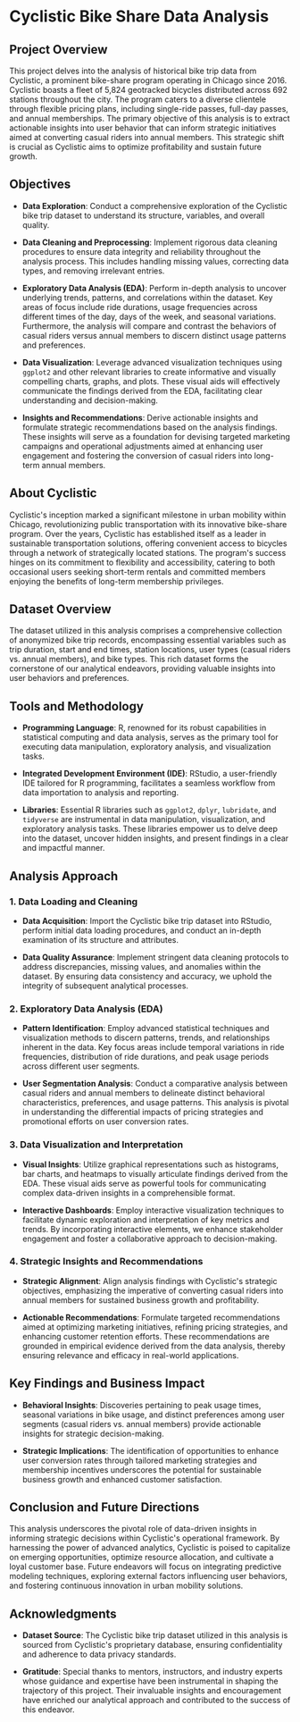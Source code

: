 # Cyclistic Bike Share Data Analysis

## Project Overview

This project delves into the analysis of historical bike trip data from Cyclistic, a prominent bike-share program operating in Chicago since 2016. Cyclistic boasts a fleet of 5,824 geotracked bicycles distributed across 692 stations throughout the city. The program caters to a diverse clientele through flexible pricing plans, including single-ride passes, full-day passes, and annual memberships. The primary objective of this analysis is to extract actionable insights into user behavior that can inform strategic initiatives aimed at converting casual riders into annual members. This strategic shift is crucial as Cyclistic aims to optimize profitability and sustain future growth.

## Objectives

- **Data Exploration**: Conduct a comprehensive exploration of the Cyclistic bike trip dataset to understand its structure, variables, and overall quality.
  
- **Data Cleaning and Preprocessing**: Implement rigorous data cleaning procedures to ensure data integrity and reliability throughout the analysis process. This includes handling missing values, correcting data types, and removing irrelevant entries.
  
- **Exploratory Data Analysis (EDA)**: Perform in-depth analysis to uncover underlying trends, patterns, and correlations within the dataset. Key areas of focus include ride durations, usage frequencies across different times of the day, days of the week, and seasonal variations. Furthermore, the analysis will compare and contrast the behaviors of casual riders versus annual members to discern distinct usage patterns and preferences.

- **Data Visualization**: Leverage advanced visualization techniques using `ggplot2` and other relevant libraries to create informative and visually compelling charts, graphs, and plots. These visual aids will effectively communicate the findings derived from the EDA, facilitating clear understanding and decision-making.

- **Insights and Recommendations**: Derive actionable insights and formulate strategic recommendations based on the analysis findings. These insights will serve as a foundation for devising targeted marketing campaigns and operational adjustments aimed at enhancing user engagement and fostering the conversion of casual riders into long-term annual members.

## About Cyclistic

Cyclistic's inception marked a significant milestone in urban mobility within Chicago, revolutionizing public transportation with its innovative bike-share program. Over the years, Cyclistic has established itself as a leader in sustainable transportation solutions, offering convenient access to bicycles through a network of strategically located stations. The program's success hinges on its commitment to flexibility and accessibility, catering to both occasional users seeking short-term rentals and committed members enjoying the benefits of long-term membership privileges.

## Dataset Overview

The dataset utilized in this analysis comprises a comprehensive collection of anonymized bike trip records, encompassing essential variables such as trip duration, start and end times, station locations, user types (casual riders vs. annual members), and bike types. This rich dataset forms the cornerstone of our analytical endeavors, providing valuable insights into user behaviors and preferences.

## Tools and Methodology

- **Programming Language**: R, renowned for its robust capabilities in statistical computing and data analysis, serves as the primary tool for executing data manipulation, exploratory analysis, and visualization tasks.
  
- **Integrated Development Environment (IDE)**: RStudio, a user-friendly IDE tailored for R programming, facilitates a seamless workflow from data importation to analysis and reporting.
  
- **Libraries**: Essential R libraries such as `ggplot2`, `dplyr`, `lubridate`, and `tidyverse` are instrumental in data manipulation, visualization, and exploratory analysis tasks. These libraries empower us to delve deep into the dataset, uncover hidden insights, and present findings in a clear and impactful manner.

## Analysis Approach

### 1. Data Loading and Cleaning

- **Data Acquisition**: Import the Cyclistic bike trip dataset into RStudio, perform initial data loading procedures, and conduct an in-depth examination of its structure and attributes.
  
- **Data Quality Assurance**: Implement stringent data cleaning protocols to address discrepancies, missing values, and anomalies within the dataset. By ensuring data consistency and accuracy, we uphold the integrity of subsequent analytical processes.

### 2. Exploratory Data Analysis (EDA)

- **Pattern Identification**: Employ advanced statistical techniques and visualization methods to discern patterns, trends, and relationships inherent in the data. Key focus areas include temporal variations in ride frequencies, distribution of ride durations, and peak usage periods across different user segments.

- **User Segmentation Analysis**: Conduct a comparative analysis between casual riders and annual members to delineate distinct behavioral characteristics, preferences, and usage patterns. This analysis is pivotal in understanding the differential impacts of pricing strategies and promotional efforts on user conversion rates.

### 3. Data Visualization and Interpretation

- **Visual Insights**: Utilize graphical representations such as histograms, bar charts, and heatmaps to visually articulate findings derived from the EDA. These visual aids serve as powerful tools for communicating complex data-driven insights in a comprehensible format.

- **Interactive Dashboards**: Employ interactive visualization techniques to facilitate dynamic exploration and interpretation of key metrics and trends. By incorporating interactive elements, we enhance stakeholder engagement and foster a collaborative approach to decision-making.

### 4. Strategic Insights and Recommendations

- **Strategic Alignment**: Align analysis findings with Cyclistic's strategic objectives, emphasizing the imperative of converting casual riders into annual members for sustained business growth and profitability.

- **Actionable Recommendations**: Formulate targeted recommendations aimed at optimizing marketing initiatives, refining pricing strategies, and enhancing customer retention efforts. These recommendations are grounded in empirical evidence derived from the data analysis, thereby ensuring relevance and efficacy in real-world applications.

## Key Findings and Business Impact

- **Behavioral Insights**: Discoveries pertaining to peak usage times, seasonal variations in bike usage, and distinct preferences among user segments (casual riders vs. annual members) provide actionable insights for strategic decision-making.
  
- **Strategic Implications**: The identification of opportunities to enhance user conversion rates through tailored marketing strategies and membership incentives underscores the potential for sustainable business growth and enhanced customer satisfaction.

## Conclusion and Future Directions

This analysis underscores the pivotal role of data-driven insights in informing strategic decisions within Cyclistic's operational framework. By harnessing the power of advanced analytics, Cyclistic is poised to capitalize on emerging opportunities, optimize resource allocation, and cultivate a loyal customer base. Future endeavors will focus on integrating predictive modeling techniques, exploring external factors influencing user behaviors, and fostering continuous innovation in urban mobility solutions.

## Acknowledgments

- **Dataset Source**: The Cyclistic bike trip dataset utilized in this analysis is sourced from Cyclistic's proprietary database, ensuring confidentiality and adherence to data privacy standards.
  
- **Gratitude**: Special thanks to mentors, instructors, and industry experts whose guidance and expertise have been instrumental in shaping the trajectory of this project. Their invaluable insights and encouragement have enriched our analytical approach and contributed to the success of this endeavor.



